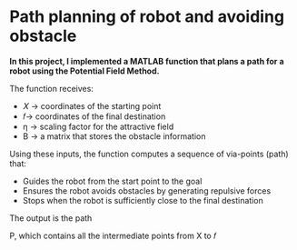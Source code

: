 # Path planning of robot and avoiding obstacle

**In this project, I implemented a MATLAB function that plans a path for a robot using the Potential Field Method.**

The function receives:

- 𝑋 → coordinates of the starting point
- 𝑓→ coordinates of the final destination
- η → scaling factor for the attractive field
- B → a matrix that stores the obstacle information

Using these inputs, the function computes a sequence of via-points (path) that:

- Guides the robot from the start point to the goal
- Ensures the robot avoids obstacles by generating repulsive forces
- Stops when the robot is sufficiently close to the final destination

The output is the path 

P, which contains all the intermediate points from X to 𝑓

	​



